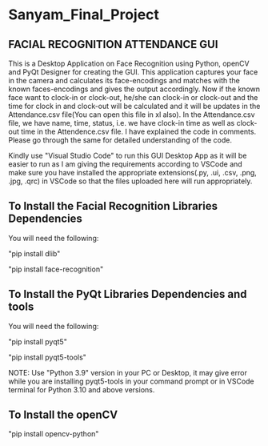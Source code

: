 # Sanyam_Final_Project
## FACIAL RECOGNITION ATTENDANCE GUI
This is a Desktop Application on Face Recognition using Python, openCV and PyQt Designer for creating the GUI. This application captures your face in the camera and calculates its face-encodings and matches with the known faces-encodings and gives the output accordingly. Now if the known face want to clock-in or clock-out, he/she can clock-in or clock-out and the time for clock in and clock-out will be calculated and it will be updates in the Attendance.csv file(You can open this file in xl also). In the Attendance.csv file, we have name, time, status, i.e. we have clock-in time as well as clock-out time in the Attendence.csv file. I have explained the code in comments. Please go through the same for detailed understanding of the code.


Kindly use "Visual Studio Code" to run this GUI Desktop App as it will be easier to run as I am giving the requirements according to VSCode and make sure you have installed the appropriate extensions(.py, .ui, .csv, .png, .jpg, .qrc) in VSCode so that the files uploaded here will run appropriately.

## To Install the Facial Recognition Libraries Dependencies
You will need the following:

"pip install dlib"

"pip install face-recognition"

## To Install the PyQt Libraries Dependencies and tools
You will need the following:

"pip install pyqt5"

"pip install pyqt5-tools"

NOTE: Use "Python 3.9" version in your PC or Desktop, it may give error while you are installing pyqt5-tools in your command prompt or in VSCode terminal for Python 3.10       and above versions.

## To Install the openCV
"pip install opencv-python"
